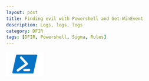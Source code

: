 ```yaml
---
layout: post
title: Finding evil with Powershell and Get-WinEvent
description: Logs, logs, logs
category: DFIR
tags: [DFIR, Powershell, Sigma, Rules]
---
```


<img src="https://raw.githubusercontent.com/dfirale/dfirale.github.io/master/assets/images/GetWinEvent/powershell.png" width="100"/>